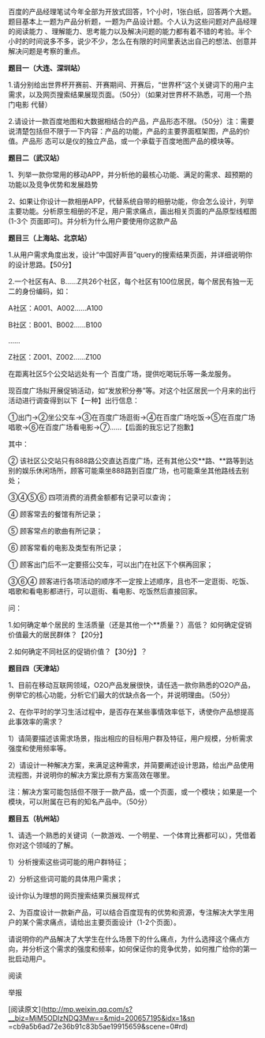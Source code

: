 百度的产品经理笔试今年全部为开放式回答，1个小时，1张白纸，回答两个大题。题目基本上一题为产品分析题，一题为产品设计题。个人认为这些问题对产品经理的阅读能力
、理解能力、思考能力以及解决问题的能力都有着不错的考验。半个小时的时间说多不多，说少不少，怎么在有限的时间里表达出自己的想法、创意并解决问题是考察的重点。

  

**题目一（大连、深圳站）**

1.请分别给出世界杯开赛前、开赛期间、开赛后，“世界杯”这个关键词下的用户主需求，以及网页搜索结果展现页面。（50分）（如果对世界杯不熟悉，可用一个热门电影
代替）

2.请设计一款百度地图和大数据相结合的产品，产品形态不限。（50分）注：需要说清楚包括但不限于一下内容：产品的功能，产品的主要界面框架图，产品的价值。产品形
态可以是仪的独立产品，或一个承载于百度地图产品的模块等。

  

**题目二（武汉站）**

1、列举一款你常用的移动APP，并分析他的最核心功能、满足的需求、超预期的功能以及竞争优势和发展趋势

2、如果让你设计一款相册APP，代替系统自带的相册功能，你会怎么设计，列举主要功能。分析原生相册的不足，用户需求痛点，画出相关页面的产品原型线框图(1-3个
页面即可)。并分析为什么用户要使用你这款产品

  

**题目三（上海站、北京站）**

1.从用户需求角度出发，设计“中国好声音”query的搜索结果页面，并详细说明你的设计思路。【50分】

2.一个社区有A、B……Z共26个社区，每个社区有100位居民，每个居民有独一无二的身份编码，如：

A社区：A001、A002……A100

B社区：B001、B002……B100

……

Z社区：Z001、Z002……Z100

在距离社区5个公交站远处有一个 百度广场，提供吃喝玩乐等一条龙服务。

现百度广场拟开展促销活动，如“发放积分券”等。对这个社区居民一个月来的出行活动进行调查得到以下【一种】出行信息：

①出门→②坐公交车→③在百度广场逛街→④在百度广场吃饭→⑤在百度广场唱歌→⑥在百度广场看电影→⑦……【后面的我忘记了抱歉】

  

其中：

② 该社区公交站只有888路公交直达百度广场，还有其他公交**路、**路等到达别的娱乐休闲场所，顾客可能乘坐888路到百度广场，也可能乘坐其他路线去别处；

③④⑤⑥ 四项消费的消费金额都有记录可以查询；

④ 顾客常去的餐馆有所记录；

⑤ 顾客常点的歌曲有所记录；

⑥ 顾客常看的电影及类型有所记录；

① 顾客出门后不一定要搭公交车，可以出门在社区下个棋再回家；

③⑥④ 顾客进行各项活动的顺序不一定按上述顺序，且也不一定逛街、吃饭、唱歌和看电影都进行，可以逛街、看电影、吃饭然后直接回家。

  

问：

1.如何确定单个居民的 生活质量（还是其他一个**质量？）高低？ 如何确定促销价值最大的居民群体？【20分】

2.如何确定不同社区的促销价值？【30分】？

  

**题目四（天津站）**

1、目前在移动互联网领域，O2O产品发展很快，请任选一款你熟悉的O2O产品，例举它的核心功能，分析它们最大的优缺点各一个，并说明理由。（50分）

  

2、在你平时的学习生活过程中，是否存在某些事情效率低下，诱使你产品想提高此事效率的需求？

  

1）请简要描述该需求场景，指出相应的目标用户群及特征，用户规模，分析需求强度和使用频率等。

  

2）请设计一种解决方案，来满足这种需求，并简要阐述设计思路，给出产品使用流程图，并说明你的解决方案比原有方案高效在哪里。

  

注：解决方案可能包括但不限于一款产品，或一个页面，或一个模块；如果是一个模块，可以附属在已有的知名产品中。（50分）

  

**题目五（杭州站）**

1、请选一个熟悉的关键词（一款游戏、一个明星、一个体育比赛都可以），凭借着你对这个领域的了解。

1）分析搜索这些词可能的用户群特征；

2）分析这些词可能的具体用户需求；

设计你认为理想的网页搜索结果页展现样式

  

2、为百度设计一款新产品，可以结合百度现有的优势和资源，专注解决大学生用户的某个需求痛点，请给出主要页面设计（1-2个页面）。

请说明你的产品解决了大学生在什么场景下的什么痛点，为什么选择这个痛点方向，并分析这个需求的强度和频率，如何保证你的竞争优势，如何推广给你的第一批启动用户。

  

阅读

举报

[阅读原文](http://mp.weixin.qq.com/s?__biz=MjM5ODIzNDQ3Mw==&mid=200657195&idx=1&sn
=cb9a5b6ad72e36b91c83b5ae19915659&scene=0#rd)

